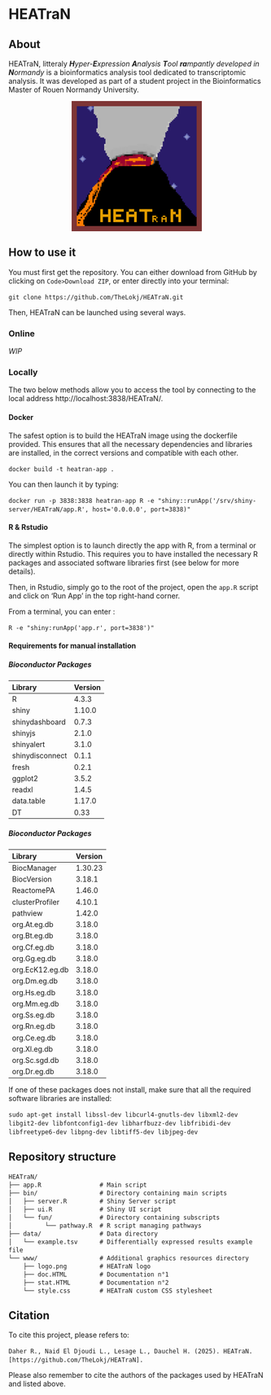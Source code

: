 # HEATraN

## About

HEATraN, litteraly ***H**yper-**E**xpression **A**nalysis **T**ool **ra**mpantly developed in **N**ormandy* is a bioinformatics analysis tool dedicated to transcriptomic analysis. 
It was developed as part of a student project in the Bioinformatics Master of Rouen Normandy University.

<img src='./www/logo.png' width='256' alt='HEATraN logo' style='display:block;margin-left: auto;margin-right: auto;'>

## How to use it

You must first get the repository. You can either download from GitHub by clicking on `Code>Download ZIP`, or enter directly into your terminal: 

`git clone https://github.com/TheLokj/HEATraN.git`

Then, HEATraN can be launched using several ways. 

### Online

*WIP*

### Locally

The two below methods allow you to access the tool by connecting to the local address http://localhost:3838/HEATraN/.

#### Docker

The safest option is to build the HEATraN image using the dockerfile provided. 
This ensures that all the necessary dependencies and libraries are installed, in the correct versions and compatible with each other. 

`docker build -t heatran-app .`

You can then launch it by typing:

`docker run -p 3838:3838 heatran-app R -e "shiny::runApp('/srv/shiny-server/HEATraN/app.R', host='0.0.0.0', port=3838)"`

#### R & Rstudio

The simplest option is to launch directly the app with R, from a terminal or directly within Rstudio.
This requires you to have installed the necessary R packages and associated software libraries first (see below for more details). 

Then, in Rstudio, simply go to the root of the project, open the `app.R` script and click on ‘Run App’ in the top right-hand corner.

From a terminal, you can enter : 

`R -e "shiny:runApp('app.r', port=3838')"`

#### Requirements for manual installation 

##### Bioconductor Packages

| **Library** | **Version** |
| :-- | :-- |
| R | 4.3.3 |
| shiny | 1.10.0 |
| shinydashboard | 0.7.3 |
| shinyjs | 2.1.0 |
| shinyalert | 3.1.0 |
| shinydisconnect | 0.1.1 |
| fresh | 0.2.1 |
| ggplot2 | 3.5.2 |
| readxl | 1.4.5 |
| data.table | 1.17.0 |
| DT | 0.33 |

##### Bioconductor Packages

| **Library** | **Version** |
| :-- | :-- |
| BiocManager | 1.30.23 |
| BiocVersion | 3.18.1 |
| ReactomePA | 1.46.0 |
| clusterProfiler | 4.10.1 |
| pathview | 1.42.0 |
| org.At.eg.db | 3.18.0 |
| org.Bt.eg.db | 3.18.0 |
| org.Cf.eg.db | 3.18.0 |
| org.Gg.eg.db | 3.18.0 |
| org.EcK12.eg.db | 3.18.0 |
| org.Dm.eg.db | 3.18.0 |
| org.Hs.eg.db | 3.18.0 |
| org.Mm.eg.db | 3.18.0 |
| org.Ss.eg.db | 3.18.0 |
| org.Rn.eg.db | 3.18.0 |
| org.Ce.eg.db | 3.18.0 |
| org.Xl.eg.db | 3.18.0 |
| org.Sc.sgd.db | 3.18.0 |
| org.Dr.eg.db | 3.18.0 |

If one of these packages does not install, make sure that all the required software libraries are installed:

`sudo apt-get install libssl-dev libcurl4-gnutls-dev libxml2-dev libgit2-dev libfontconfig1-dev libharfbuzz-dev libfribidi-dev libfreetype6-dev libpng-dev libtiff5-dev libjpeg-dev`

## Repository structure

```
HEATraN/
├── app.R                # Main script                
├── bin/                 # Directory containing main scripts
│   ├── server.R         # Shiny Server script
│   ├── ui.R             # Shiny UI script
│   └── fun/             # Directory containing subscripts
│         └── pathway.R  # R script managing pathways
├── data/                # Data directory
│   └── example.tsv      # Differentially expressed results example file
└── www/                 # Additional graphics resources directory
    ├── logo.png         # HEATraN logo 
    ├── doc.HTML         # Documentation n°1 
    ├── stat.HTML        # Documentation n°2
    └── style.css        # HEATraN custom CSS stylesheet
```

## Citation

To cite this project, please refers to:

`Daher R., Naid El Djoudi L., Lesage L., Dauchel H. (2025). HEATraN. [https://github.com/TheLokj/HEATraN].`

Please also remember to cite the authors of the packages used by HEATraN and listed above.